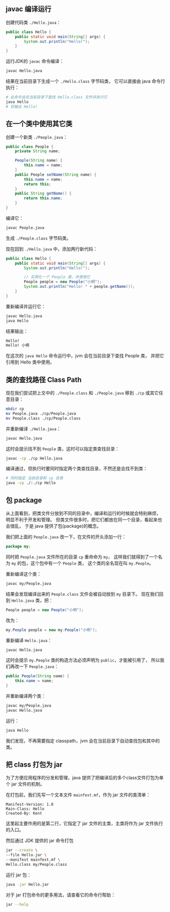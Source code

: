 ## javac 编译运行

创建代码类 `./Hello.java`：
```java
public class Hello {
    public static void main(String[] args) {
        System.out.println("Hello!");
    }
}
```

运行JDK的 `javac` 命令编译：
```bash
javac Hello.java
```

结果在当前目录下生成一个 `./Hello.class` 字节码类，
它可以直接由 java 命令行执行：

```bash
# 此命令会在当前目录下查找 Hello.class 文件并执行它
java Hello
# 将输出 Hello!
```

## 在一个类中使用其它类

创建一个新类 `./People.java`：

```java
public class People {
    private String name;

    People(String name) {
        this.name = name;
    }
    public People setName(String name) {
        this.name = name;
        return this;
    }
    public String getName() {
        return this.name;
    }
}
```
编译它：
```bash
javac People.java
```
生成 `./People.class` 字节码类。

现在回到 `./Hello.java` 中，添加两行新代码：

```java
public class Hello {
    public static void main(String[] args) {
        System.out.println("Hello!");

        // 实例化一个 People 类，并使用它
        People people = new People("小明");
        System.out.println("Hello! " + people.getName());
    }
}
```

重新编译并运行它：
```bash
javac Hello.java
java Hello
```
结果输出：
```bash
Hello!
Hello! 小明
```

在这次的 `java Hello` 命令运行中，jvm 会在当前目录下查找 People 类，
并把它引用到 Hello 类中使用。

## 类的查找路径 Class Path

现在我们尝试把上文中的 `./People.class` 和 `./People.java`
移到 `./cp` 或其它任意目录：

```bash
mkdir cp
mv People.java ./cp/People.java
mv People.class ./cp/People.class
```

并重新编译 `./Hello.java`：

```bash
javac Hello.java
```

这时会提示找不到 `People` 类，这时可以指定类查找目录：

```bash
javac -cp ./cp Hello.java
```

编译通过，但执行时要同时指定两个类查找目录，不然还是会找不到类：
```bash
# 同时指定 当前目录和 cp 目录
java -cp ./:./cp Hello
```

## 包 package

从上面看到，把类文件分放到不同的目录中，编译和运行的时候就会特别麻烦，
明显不利于开发和管理。
但类文件很多时，把它们都放在同一个目录，看起来也会很乱，
于是 java 提供了包(package)的概念。

我们把上面的 `People.java` 改一下，在文件的开头添加一行：
```java
package my;
```

同时把 `People.java` 文件所在的目录 `cp` 重命命为 `my`，
这样我们就得到了一个名为 `my` 的包，这个包中有一个 `People` 类，
这个类的全名现在叫 `my.People`。

重新编译这个类：
```bash
javac my/People.java
```
结果会发现编译出来的 `People.class` 文件会被自动放到 `my` 目录下。
现在我们回到 `Hello.java` 类，把：
```java
People people = new People("小明");
```
改为：
```java
my.People people = new my.People("小明");
```

重新编译 `Hello.java`：
```bash
javac Hello.java
```
这时会提示 `my.People` 类的构造方法必须声明为 `public`，才能被引用了，
所以我们再改一下 `People.java`：
```java
public People(String name) {
    this.name = name;
}
```
并重新编译两个类：
```bash
javac my/People.java
javac Hello.java
```
运行：
```bash
java Hello
```

我们发现，不再需要指定 classpath，jvm 会在当前目录下自动查找包和其中的类。

## 把 class 打包为 jar

为了方便应用程序的分发和管理，java 提供了把编译后的多个class文件打包为单个
jar 文件的机制。

在打包前，我们先写一个文本文件 `mainfest.mf`，作为 jar 文件的类清单：

```text
Manifest-Version: 1.0
Main-Class: Hello
Created-By: Kent
```
这里起主要作用的是第二行，它指定了 jar 文件的主类，主类将作为 jar 文件执行的入口。

然后通过 JDK 提供的 jar 命令打包
```bash
jar --create \
--file Hello.jar \
--manifest mainfest.mf \
Hello.class my/People.class
```
运行 jar 包：
```bash
java -jar Hello.jar
```

对于 jar 打包命令的更多用法，请查看它的命令行帮助：
```bash
jar --help
```